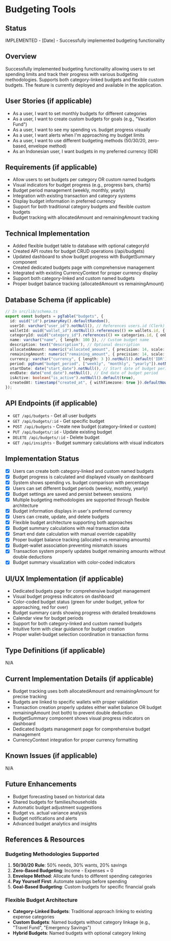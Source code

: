 # Budgeting Tools

## Status
IMPLEMENTED - [Date] - Successfully implemented budgeting functionality

## Overview
Successfully implemented budgeting functionality allowing users to set spending limits and track their progress with various budgeting methodologies. Supports both category-linked budgets and flexible custom budgets. The feature is currently deployed and available in the application.

## User Stories (if applicable)
- As a user, I want to set monthly budgets for different categories
- As a user, I want to create custom budgets for goals (e.g., "Vacation Fund")
- As a user, I want to see my spending vs. budget progress visually
- As a user, I want alerts when I'm approaching my budget limits
- As a user, I want to use different budgeting methods (50/30/20, zero-based, envelope method)
- As an Indonesian user, I want budgets in my preferred currency (IDR)

## Requirements (if applicable)
- Allow users to set budgets per category OR custom named budgets
- Visual indicators for budget progress (e.g., progress bars, charts)
- Budget period management (weekly, monthly, yearly)
- Integration with existing transaction and category systems
- Display budget information in preferred currency
- Support for both traditional category budgets and flexible custom budgets
- Budget tracking with allocatedAmount and remainingAmount tracking

## Technical Implementation
- Added flexible budget table to database with optional categoryId
- Created API routes for budget CRUD operations (/api/budgets)
- Updated dashboard to show budget progress with BudgetSummary component
- Created dedicated budgets page with comprehensive management
- Integrated with existing CurrencyContext for proper currency display
- Support both category-linked and custom named budgets
- Proper budget balance tracking (allocatedAmount vs remainingAmount)

## Database Schema (if applicable)
```ts
// In src/lib/schema.ts
export const budgets = pgTable("budgets", {
  id: uuid("id").primaryKey().defaultRandom(),
  userId: varchar("user_id").notNull(), // References users.id (Clerk)
  walletId: uuid("wallet_id").notNull().references(() => wallets.id, { onDelete: "cascade" }), // Source wallet for this budget
  categoryId: uuid("category_id").references(() => categories.id, { onDelete: "cascade" }), // Optional category linkage
  name: varchar("name", { length: 100 }), // Custom budget name
  description: text("description"), // Optional description
  allocatedAmount: numeric("allocated_amount", { precision: 14, scale: 2 }).notNull(), // Amount allocated to this budget
  remainingAmount: numeric("remaining_amount", { precision: 14, scale: 2 }).notNull(), // Amount remaining in this budget
  currency: varchar("currency", { length: 3 }).notNull().default('IDR'), // Currency code
  period: pgEnum("budget_period", ["weekly", "monthly", "yearly"]).notNull(), // Budget period
  startDate: date("start_date").notNull(), // Start date of budget period
  endDate: date("end_date").notNull(), // End date of budget period
  isActive: boolean("is_active").notNull().default(true),
  createdAt: timestamp("created_at", { withTimezone: true }).defaultNow(),
});
```

## API Endpoints (if applicable)
- `GET /api/budgets` - Get all user budgets
- `GET /api/budgets/:id` - Get specific budget
- `POST /api/budgets` - Create new budget (category-linked or custom)
- `PUT /api/budgets/:id` - Update existing budget
- `DELETE /api/budgets/:id` - Delete budget
- `GET /api/insights` - Budget summary calculations with visual indicators

## Implementation Status
- [x] Users can create both category-linked and custom named budgets
- [x] Budget progress is calculated and displayed visually on dashboard
- [x] System shows spending vs. budget comparison with percentage
- [x] Users can set different budget periods (weekly, monthly, yearly)
- [x] Budget settings are saved and persist between sessions  
- [x] Multiple budgeting methodologies are supported through flexible architecture
- [x] Budget information displays in user's preferred currency
- [x] Users can create, update, and delete budgets
- [x] Flexible budget architecture supporting both approaches
- [x] Budget summary calculations with real transaction data
- [x] Smart end date calculation with manual override capability
- [x] Proper budget balance tracking (allocated vs remaining amounts)
- [x] Budget-wallet association preventing mismatch issues
- [x] Transaction system properly updates budget remaining amounts without double deductions
- [x] Budget summary visualization with color-coded indicators

## UI/UX Implementation (if applicable)
- Dedicated budgets page for comprehensive budget management
- Visual budget progress indicators on dashboard
- Color-coded budget status (green for under budget, yellow for approaching, red for over)
- Budget summary cards showing progress with detailed breakdowns
- Calendar view for budget periods
- Support for both category-linked and custom named budgets
- Intuitive form with clear guidance for budget creation
- Proper wallet-budget selection coordination in transaction forms

## Type Definitions (if applicable)
N/A

## Current Implementation Details (if applicable)
- Budget tracking uses both allocatedAmount and remainingAmount for precise tracking
- Budgets are linked to specific wallets with proper validation
- Transaction creation properly updates either wallet balance OR budget remainingAmount (not both) to prevent double deduction
- BudgetSummary component shows visual progress indicators on dashboard
- Dedicated budgets management page for comprehensive budget management
- CurrencyContext integration for proper currency formatting

## Known Issues (if applicable)
N/A

## Future Enhancements
- Budget forecasting based on historical data
- Shared budgets for families/households
- Automatic budget adjustment suggestions
- Budget vs. actual variance analysis
- Budget notifications and alerts
- Advanced budget analytics and insights

## References & Resources
### Budgeting Methodologies Supported
1. **50/30/20 Rule**: 50% needs, 30% wants, 20% savings
2. **Zero-Based Budgeting**: Income - Expenses = 0
3. **Envelope Method**: Allocate funds to different spending categories
4. **Pay Yourself First**: Automate savings before spending
5. **Goal-Based Budgeting**: Custom budgets for specific financial goals

### Flexible Budget Architecture
- **Category-Linked Budgets**: Traditional approach linking to existing expense categories
- **Custom Budgets**: Named budgets without category linkage (e.g., "Travel Fund", "Emergency Savings")
- **Hybrid Budgets**: Named budgets with optional category linking